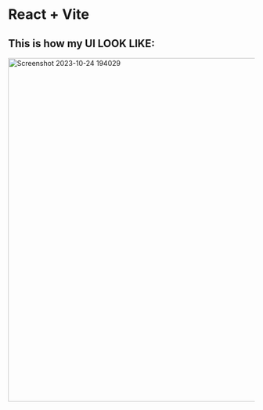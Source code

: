 # React + Vite
## This is how my UI LOOK LIKE:
<img width="700" alt="Screenshot 2023-10-24 194029" src="https://github.com/keshav-chandra/AP-series-calculator/assets/93521407/fd6d883f-3158-4c65-b72c-496e8cad2ccb">
